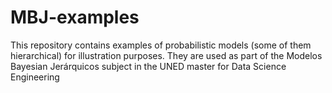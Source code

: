 # MBJ-examples
This repository contains examples of probabilistic models (some of them hierarchical) for illustration purposes. They are used as part of the Modelos Bayesian Jerárquicos subject in the UNED master for Data Science Engineering
